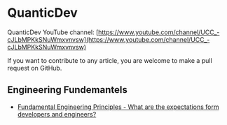 # QuanticDev
QuanticDev YouTube channel: [https://www.youtube.com/channel/UCC_-cJLbMPKkSNuWmxvnvsw](https://www.youtube.com/channel/UCC_-cJLbMPKkSNuWmxvnvsw)

If you want to contribute to any article, you are welcome to make a pull request on GitHub.

## Engineering Fundemantels
* [Fundamental Engineering Principles - What are the expectations form developers and engineers?](/articles/engineering-principles)
